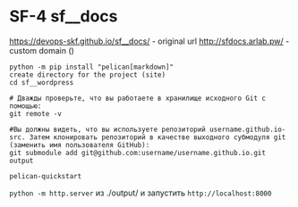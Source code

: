 # SF-4 sf__docs
https://devops-skf.github.io/sf__docs/ - original url
http://sfdocs.arlab.pw/ - custom domain ()


    python -m pip install "pelican[markdown]"
    create directory for the project (site)
    cd sf__wordpress

    # Дважды проверьте, что вы работаете в хранилище исходного Git с помощью:
    git remote -v 

    #Вы должны видеть, что вы используете репозиторий username.github.io-src. Затем клонировать репозиторий в качестве выходного субмодуля git (заменить имя пользователя GitHub):
    git submodule add git@github.com:username/username.github.io.git output

    pelican-quickstart


`python -m http.server` из ./output/ и запустить `http://localhost:8000` 